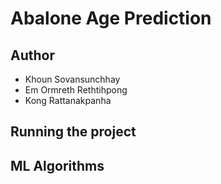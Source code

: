 # Abalone Age Prediction

## Author

* Khoun Sovansunchhay
* Em Ormreth Rethtihpong
* Kong Rattanakpanha

## Running the project

## ML Algorithms

